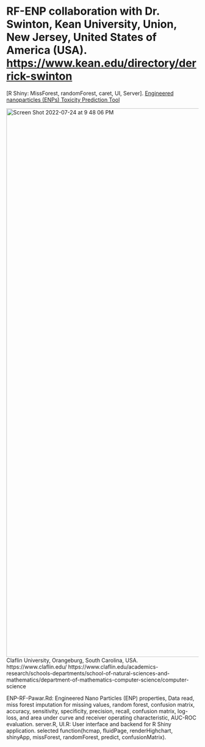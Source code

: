 # RF-ENP collaboration with Dr. Swinton, Kean University, Union, New Jersey, United States of America (USA). https://www.kean.edu/directory/derrick-swinton
[R Shiny: MissForest, randomForest, caret, UI, Server].
[Engineered nanoparticles (ENPs) Toxicity Prediction Tool](https://yalegenomics.shinyapps.io/appenp/)

<img width="1435" alt="Screen Shot 2022-07-24 at 9 48 06 PM" src="https://user-images.githubusercontent.com/25118302/180677770-34e99c57-313b-4feb-8a42-faeb5882f72e.png">
Claflin University, Orangeburg, South Carolina, USA. 
https://www.claflin.edu/
https://www.claflin.edu/academics-research/schools-departments/school-of-natural-sciences-and-mathematics/department-of-mathematics-computer-science/computer-science


ENP-RF-Pawar.Rd: Engineered Nano Particles (ENP) properties, Data read, miss forest imputation for missing values, random forest, confusion matrix, accuracy, sensitivity, specificity, precision, recall, confusion matrix, log-loss, and area under curve and receiver operating characteristic, AUC-ROC evaluation.
server.R, UI.R: User interface and backend for R Shiny application.
selected function(hcmap, fluidPage, renderHighchart, shinyApp, missForest, randomForest, predict, confusionMatrix).
